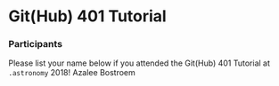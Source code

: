 # Git(Hub) 401 Tutorial

### Participants

Please list your name below if you attended the Git(Hub) 401 Tutorial at `.astronomy` 2018!
Azalee Bostroem
